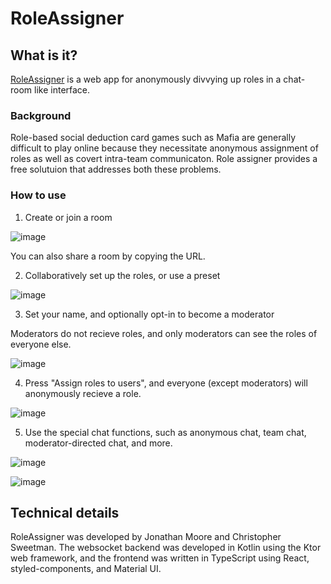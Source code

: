 # RoleAssigner

## What is it?

[RoleAssigner](https://jmoore34.github.io/RoleAssigner/) is a web app for anonymously divvying up roles in a chat-room like interface. 

### Background

Role-based social deduction card games such as Mafia are generally difficult to play online because they necessitate anonymous assignment of roles as well as covert intra-team communicaton. Role assigner provides a free solutuion that addresses both these problems. 

### How to use

1. Create or join a room

![image](https://user-images.githubusercontent.com/1783464/165175644-8a33b700-0c10-4b98-a516-8856ef374ef8.png)

You can also share a room by copying the URL.

2. Collaboratively set up the roles, or use a preset

![image](https://user-images.githubusercontent.com/1783464/165176373-39f3364a-d3a8-4323-9692-66559e8df6a2.png)

3. Set your name, and optionally opt-in to become a moderator

Moderators do not recieve roles, and only moderators can see the roles of everyone else.

![image](https://user-images.githubusercontent.com/1783464/165180555-07855b02-a44c-475d-8522-0d42bb784def.png)

4. Press "Assign roles to users", and everyone (except moderators) will anonymously recieve a role.

![image](https://user-images.githubusercontent.com/1783464/165181271-0b69eb00-ebe2-41d8-871f-8d30dbb85894.png)

5. Use the special chat functions, such as anonymous chat, team chat, moderator-directed chat, and more.

![image](https://user-images.githubusercontent.com/1783464/165177620-3c2aea94-5fc9-41ff-88ba-886f14a0294d.png)

![image](https://user-images.githubusercontent.com/1783464/165181859-9ece024a-c21d-40a2-a105-d83adf8d16dd.png)


## Technical details

RoleAssigner was developed by Jonathan Moore and Christopher Sweetman. The websocket backend was developed in Kotlin using the Ktor web framework, and the frontend was written in TypeScript using React, styled-components, and Material UI.
